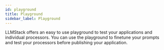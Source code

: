 ```yaml
---
id: playground
title: Playground
sidebar_label: Playground
---
```

LLMStack offers an easy to use playground to test your applications and individual processors. You can use the playground to finetune your prompts and test your processors before publishing your application.